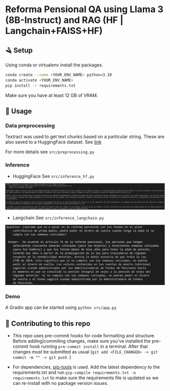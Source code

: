 # Reforma Pensional QA using Llama 3 (8B-Instruct) and RAG (HF | Langchain+FAISS+HF)

## 🪒 Setup

Using conda or virtualenv install the packages.

```bash
conda create --name <YOUR_ENV_NAME> python=3.10
conda activate <YOUR_ENV_NAME>
pip install -r requirements.txt
```

Make sure you have at least 12 GB of VRAM.

## 🐍 Usage


### Data preprocessing

Textract was used to get text chunks based on a particular string. These are also saved to a HuggingFace dataset. See [link](https://huggingface.co/datasets/jhonparra18/reforma-pensional-col)

For more details see ```src/preprocessing.py```

### Inference
- HuggingFace
See ```src/inference_hf.py```

![img](./data/hf-demo.png)

- Langchain
See ```src/inference_langchain.py```

<img src="./data/lang-demo.png" width="680">


### Demo

A Gradio app can be started using ```python src/app.py```

## 🤿 Contributing to this repo

- This repo uses pre-commit hooks for code formatting and structure. Before adding|commiting changes, make sure you've installed the pre-commit hook running `pre-commit install` in a terminal. After that changes must be submitted as usual (`git add <FILE_CHANGED> -> git commit -m "" -> git push `)

- For dependencies, [pip-tools](https://github.com/jazzband/pip-tools) is used. Add the latest dependency to the requirements.txt and run  `pip-compile requirements.txt -o requirements.txt` to make sure the requirements file is updated so we can re-install with no package version issues.
